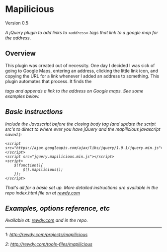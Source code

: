 # Mapilicious

Version 0.5

_A jQuery plugin to add links to `<address>` tags that link to a google map for the address_.

## Overview

This plugin was created out of necessity. One day I decided I was sick of going to Google Maps, entering an address, clicking the little link icon, and copying the URL for a link whenever I added an address to something. This plugin automates that process. It finds the <address> tags and appends a link to the address on Google maps. See some examples below.

## Basic instructions

Include the Javascript before the closing body tag (and update the script src's to direct to where ever you have jQuery and the mapilicious javascript saved.):

	<script src="https://ajax.googleapis.com/ajax/libs/jquery/1.9.1/jquery.min.js"></script>
	<script src="jquery.mapilicious.min.js"></script>
	<script>
		$(function(){
			$().mapilicious();
		});
	</script>

That's all for a basic set up. More detailed instructions are available in the repo index.html file on at [rewdy.com](1)



## Examples, options reference, etc

Available at: [rewdy.com](2) and in the repo.

---

1: http://rewdy.com/projects/mapilicious

2: http://rewdy.com/tools-files/mapilicious
